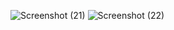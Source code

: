 ![Screenshot (21)](https://github.com/user-attachments/assets/37769984-26f3-4626-b93d-acd6a424926e)
![Screenshot (22)](https://github.com/user-attachments/assets/c9d1162e-6df7-459c-acd4-763abdb24edd)
